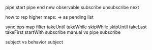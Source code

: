 pipe start
pipe end
new observable
subscribe
unsubscribe
next

how to rep higher maps:
  -> as pending list

sync ops
  map
  filter
  takeUntil
  takeWhile
  skipWhile
  skipUntil
  takeLast
  takeFirst
  startWith
subscribe manual vs pipe subscribe

subject vs behavior subject
